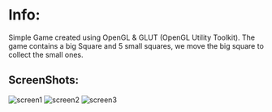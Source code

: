 # Info: 
Simple Game created using OpenGL & GLUT (OpenGL Utility Toolkit).
The game contains a big Square and 5 small squares, we move the big square to collect the small ones. 

## ScreenShots:
![screen1](https://github.com/user-attachments/assets/499e93a7-2656-4f7c-b598-38d4f1bf0133)
![screen2](https://github.com/user-attachments/assets/66a8a9cd-1897-4eeb-8085-ef10d0b300c3)
![screen3](https://github.com/user-attachments/assets/c75a7925-b3d3-44eb-b7bf-b31a9ba5688f)


